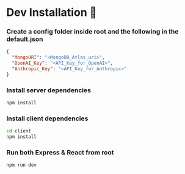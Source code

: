 # Dev Installation 🚀

### Create a config folder inside root and the following in the default.json

```json
{
  "MongoURI": "<MongoDB_Atlas_uri>",
  "OpenAI_Key": "<API_Key_for_OpenAI>",
  "Anthropic_Key": "<API_Key_for_Anthropic>"
}
```

### Install server dependencies

```bash
npm install
```

### Install client dependencies

```bash
cd client
npm install
```

### Run both Express & React from root

```bash
npm run dev
```
